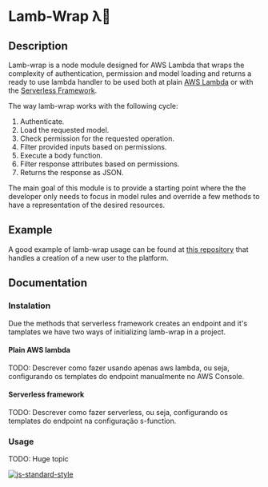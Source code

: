 # Lamb-Wrap λ🌯

## Description
Lamb-wrap is a node module designed for AWS Lambda that wraps the complexity of authentication, permission and model loading and returns a ready to use lambda handler to
be used both at plain [AWS Lambda](https://aws.amazon.com/lambda/details/) or with the [Serverless Framework](http://serverless.com/).

The way lamb-wrap works with the following cycle:
1. Authenticate.
2. Load the requested model.
3. Check permission for the requested operation.
4. Filter provided inputs based on permissions.
5. Execute a body function.
6. Filter response attributes based on permissions.
7. Returns the response as JSON.

The main goal of this module is to provide a starting point where the the developer only needs
to focus in model rules and override a few methods to have a representation of the desired resources.

## Example
A good example of lamb-wrap usage can be found at [this repository](https://github.com/conceptho/lamb-wrap-mongoose-example) that handles a creation of a new user
to the platform.
## Documentation
### Instalation
Due the methods that serverless framework creates an endpoint and it's tamplates we have two ways of initializing lamb-wrap in a project.
#### Plain AWS lambda
TODO: Descrever como fazer usando apenas aws lambda, ou seja, configurando os templates do endpoint manualmente no AWS Console.
#### Serverless framework 
TODO: Descrever como fazer serverless, ou seja, configurando os templates do endpoint na configuração s-function.

### Usage
TODO: Huge topic

[![js-standard-style](https://cdn.rawgit.com/feross/standard/master/badge.svg)](https://github.com/feross/standard)
